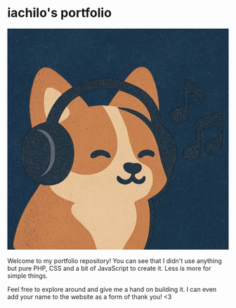# iachilo's portfolio

![](/src/imgs/profile.jpg)

Welcome to my portfolio repository! You can see that I didn't use anything but
pure PHP, CSS and a bit of JavaScript to create it. Less is more for simple
things.

Feel free to explore around and give me a hand on building it. I can even add
your name to the website as a form of thank you! <3

